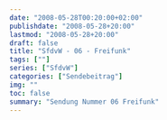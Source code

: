 ```yaml
---
date: "2008-05-28T00:20:00+02:00"
publishdate: "2008-05-28+20:00"
lastmod: "2008-05-28+20:00"
draft: false
title: "SfdvW - 06 - Freifunk"
tags: [""]
series: ["SfdvW"]
categories: ["Sendebeitrag"]
img: ""
toc: false
summary: "Sendung Nummer 06 Freifunk"
---
```


<div id="example"></div>
<script src="https://cdn.podlove.org/web-player/embed.js"></script>

<script>
  podlovePlayer('#example', '/blog/sfdvw06.json');
</script>
